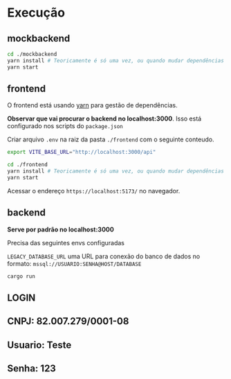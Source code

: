 # Execução 

## mockbackend

```bash
cd ./mockbackend
yarn install # Teoricamente é só uma vez, ou quando mudar dependências 
yarn start
```

## frontend

O frontend está usando [yarn](https://yarnpkg.com/) para gestão de dependências.

**Observar que vai procurar o backend no localhost:3000**. Isso está configurado nos scripts do `package.json`

Criar arquivo `.env` na raiz da pasta `./frontend` com o seguinte conteudo.

```bash
export VITE_BASE_URL="http://localhost:3000/api"
```

```bash
cd ./frontend
yarn install # Teoricamente é só uma vez, ou quando mudar dependências
yarn start
```

Acessar o endereço `https://localhost:5173/` no navegador.

## backend

**Serve por padrão no localhost:3000**

Precisa das seguintes envs configuradas

`LEGACY_DATABASE_URL` uma URL para conexão do banco de dados no formato:
 `mssql://USUARIO:SENHA@HOST/DATABASE`

```bash
cargo run
```

##      LOGIN
## CNPJ: 82.007.279/0001-08
## Usuario: Teste
## Senha: 123 
